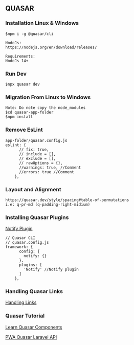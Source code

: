 ## QUASAR

### Installation Linux & Windows
```
$npm i -g @quasar/cli

NodeJs:
https://nodejs.org/en/download/releases/

Requirements:
NodeJs 14+
```

### Run Dev
```
$npx quasar dev
```

### Migration From Linux to Windows
```
Note: Do note copy the node_modules
$cd quasar-app-folder
$npm install
```
### Remove EsLint 
```
app-folder/quasar.config.js
eslint: {
      // fix: true,
      // include = [],
      // exclude = [],
      // rawOptions = {},
      //warnings: true, //Comment
      //errors: true //Comment
    },
```
### Layout and Alignment
```
https://quasar.dev/style/spacing#table-of-permutations
i.e: q-pr-md (q-padding-right-midium)
```
### Installing Quasar Plugins
[Notify Plugin](https://quasar.dev/quasar-plugins/notify#introduction)
```
// Quasar CLI
// quasar.config.js
framework: {
      config: {
        notify: {}
      },
      plugins: [
        'Notify' //Notify plugin
      ]
    },
```
### Handling Quasar Links
[Handling Links](https://quasar.dev/vue-components/button?search=1&test=1#Handling-links)

### Quasar Tutorial
[Learn Quasar Components](https://www.youtube.com/playlist?list=PLFZAa7EupbB7xC-C0YwYk7aXIAbHYX1Xl)

[PWA Quasar Laravel API](https://www.youtube.com/playlist?list=PL3pX4NAc7vJswKOWNO2kVobd-b2RiOOlY)
